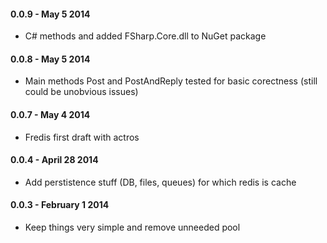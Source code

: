 #### 0.0.9 - May 5 2014
* C# methods and added FSharp.Core.dll to NuGet package

#### 0.0.8 - May 5 2014
* Main methods Post and PostAndReply tested for basic corectness (still could be unobvious issues)

#### 0.0.7 - May 4 2014
* Fredis first draft with actros

#### 0.0.4 - April 28 2014
* Add perstistence stuff (DB, files, queues) for which redis is cache

#### 0.0.3 - February 1 2014
* Keep things very simple and remove unneeded pool
